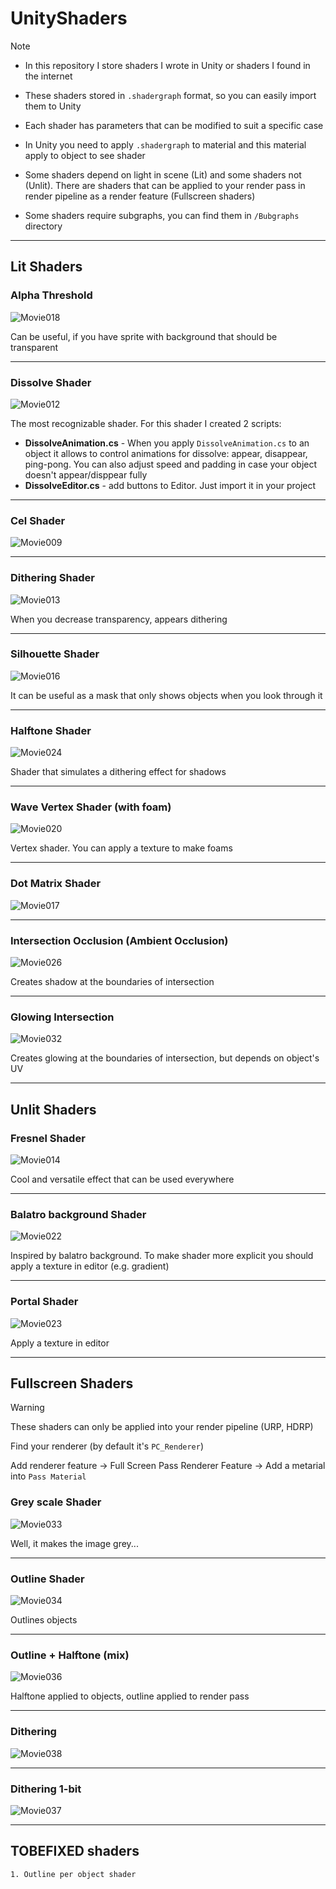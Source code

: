 # UnityShaders
> [!NOTE]
> * In this repository I store shaders I wrote in Unity or shaders I found in the internet
> 
> * These shaders stored in `.shadergraph` format, so you can easily import them to Unity
>
> * Each shader has parameters that can be modified to suit a specific case
>
> * In Unity you need to apply `.shadergraph` to material and this material apply to object to see shader
>
> * Some shaders depend on light in scene (Lit) and some shaders not (Unlit). There are shaders that can be applied to your render pass in render pipeline as a render feature (Fullscreen shaders)
>
> * Some shaders require subgraphs, you can find them in `/Bubgraphs` directory


-----------
## Lit Shaders
### Alpha Threshold
![Movie018](https://github.com/user-attachments/assets/f34823bf-33f2-43e5-a5cb-6b4a4bc81f20)

Can be useful, if you have sprite with background that should be transparent
 
---
### Dissolve Shader
![Movie012](https://github.com/user-attachments/assets/3c25abb4-0050-4841-a045-ee3e1011e2b6)

The most recognizable shader. For this shader I created 2 scripts: 

* <b>DissolveAnimation.cs</b> - When you apply `DissolveAnimation.cs` to an object it allows to control animations for dissolve: appear, disappear, ping-pong. You can also adjust speed and padding in case your object doesn't appear/disppear fully
* <b>DissolveEditor.cs</b> - add buttons to Editor. Just import it in your project


---
### Cel Shader
![Movie009](https://github.com/user-attachments/assets/7531df0e-f6e2-44f1-ab98-6521a892ed7c)

---
### Dithering Shader
![Movie013](https://github.com/user-attachments/assets/95aeb953-59c5-4814-9d2a-f3f6646ea307)

When you decrease transparency, appears dithering

---

### Silhouette Shader
![Movie016](https://github.com/user-attachments/assets/9ec8144d-7b45-47df-a072-d6d8b585479e)

It can be useful as a mask that only shows objects when you look through it

---
### Halftone Shader
![Movie024](https://github.com/user-attachments/assets/c9f38d41-1dcb-41b8-84f2-ea49f5aa3a58)

Shader that simulates a dithering effect for shadows

---
### Wave Vertex Shader (with foam)
![Movie020](https://github.com/user-attachments/assets/456287b4-6196-475b-b6b3-e71a8a2449cd)

Vertex shader. You can apply a texture to make foams

---
### Dot Matrix Shader
![Movie017](https://github.com/user-attachments/assets/e634b37f-0c7c-4bfe-9de8-e34460c679b3)

---
### Intersection Occlusion (Ambient Occlusion)
![Movie026](https://github.com/user-attachments/assets/046d99be-9683-47c1-ac99-f9cf0d8fc35f)

Creates shadow at the boundaries of intersection

---
### Glowing Intersection
![Movie032](https://github.com/user-attachments/assets/f064fec1-b227-48a5-8cbd-20d3ef2b8416)

Creates glowing at the boundaries of intersection, but depends on object's UV

---

## Unlit Shaders
### Fresnel Shader
![Movie014](https://github.com/user-attachments/assets/19c9cf95-6b91-43f4-81bc-8d49002db847)

Cool and versatile effect that can be used everywhere

---

### Balatro background Shader
![Movie022](https://github.com/user-attachments/assets/c79b6078-88d5-4ccb-b625-0e8fe9cd4c17)

Inspired by balatro background. To make shader more explicit you should apply a texture in editor (e.g. gradient)

---

### Portal Shader
![Movie023](https://github.com/user-attachments/assets/272bf830-745d-4a75-873b-4171ff4f1d2a)

Apply a texture in editor

---


## Fullscreen Shaders 
>[!WARNING]
> These shaders can only be applied into your render pipeline (URP, HDRP)
>
> Find your renderer (by default it's `PC_Renderer`)
>
> Add renderer feature -> Full Screen Pass Renderer Feature -> Add a metarial into `Pass Material`

### Grey scale Shader
![Movie033](https://github.com/user-attachments/assets/eeccc9c7-7489-41ba-803d-ef83ccfecb3c)

Well, it makes the image grey...

---

### Outline Shader
![Movie034](https://github.com/user-attachments/assets/829633de-29dc-42ae-9b8a-3f4ac688f4ec)

Outlines objects 

---

### Outline + Halftone (mix)
![Movie036](https://github.com/user-attachments/assets/2fa5a6a8-4977-4454-b213-82ae4b07849a)

Halftone applied to objects, outline applied to render pass

---

### Dithering
![Movie038](https://github.com/user-attachments/assets/92447289-595b-4aa3-b5c7-b2571539cb50)


---

### Dithering 1-bit
![Movie037](https://github.com/user-attachments/assets/699324d0-ab30-4036-939b-2b4c18431d5f)



---

## TOBEFIXED shaders
    1. Outline per object shader
